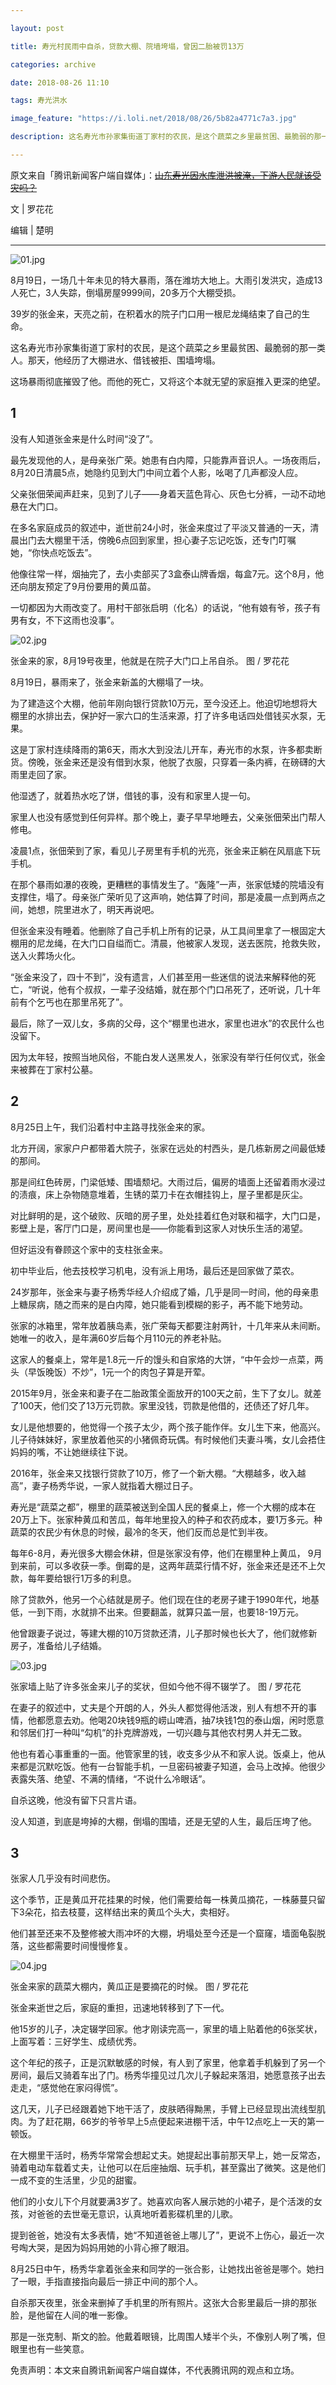 ```yaml
---

layout: post

title: 寿光村民雨中自杀，贷款大棚、院墙垮塌，曾因二胎被罚13万

categories: archive

date: 2018-08-26 11:10

tags: 寿光洪水

image_feature: "https://i.loli.net/2018/08/26/5b82a4771c7a3.jpg"

description: 这名寿光市孙家集街道丁家村的农民，是这个蔬菜之乡里最贫困、最脆弱的那一类人。那天，他经历了大棚进水、借钱被拒、围墙垮塌。而后，他选择了结束自己的生命。

---
```


原文来自「腾讯新闻客户端自媒体」：~~[山东寿光因水库泄洪被淹，下游人民就该受灾吗？](https://new.qq.com/omn/20180826/20180826A0GULT.html)~~

文 \| 罗花花

编辑 \| 楚明

---

![01.jpg](https://i.loli.net/2018/08/26/5b82a47754e04.jpg)

8月19日，一场几十年未见的特大暴雨，落在潍坊大地上。大雨引发洪灾，造成13人死亡，3人失踪，倒塌房屋9999间，20多万个大棚受损。

39岁的张金来，天亮之前，在积着水的院子门口用一根尼龙绳结束了自己的生命。

这名寿光市孙家集街道丁家村的农民，是这个蔬菜之乡里最贫困、最脆弱的那一类人。那天，他经历了大棚进水、借钱被拒、围墙垮塌。

这场暴雨彻底摧毁了他。而他的死亡，又将这个本就无望的家庭推入更深的绝望。

## 1

没有人知道张金来是什么时间“没了”。

最先发现他的人，是母亲张广荣。她患有白内障，只能靠声音识人。一场夜雨后，8月20日清晨5点，她隐约见到大门中间立着个人影，吆喝了几声都没人应。

父亲张佃荣闻声赶来，见到了儿子——身着天蓝色背心、灰色七分裤，一动不动地悬在大门口。

在多名家庭成员的叙述中，逝世前24小时，张金来度过了平淡又普通的一天，清晨出门去大棚里干活，傍晚6点回到家里，担心妻子忘记吃饭，还专门叮嘱她，“你快点吃饭去”。

他像往常一样，烟抽完了，去小卖部买了3盒泰山牌香烟，每盒7元。这个8月，他还向朋友预定了9月份要用的黄瓜苗。

一切都因为大雨改变了。用村干部张启明（化名）的话说，“他有娘有爷，孩子有男有女，不下这雨也没事”。

![02.jpg](https://i.loli.net/2018/08/26/5b82a47862283.jpg)

<figcaption>张金来的家，8月19号夜里，他就是在院子大门口上吊自杀。 图 / 罗花花</figcaption>

8月19日，暴雨来了，张金来新盖的大棚塌了一块。

为了建造这个大棚，他前年刚向银行贷款10万元，至今没还上。他迫切地想将大棚里的水排出去，保护好一家六口的生活来源，打了许多电话四处借钱买水泵，无果。

这是丁家村连续降雨的第6天，雨水大到没法儿开车，寿光市的水泵，许多都卖断货。傍晚，张金来还是没有借到水泵，他脱了衣服，只穿着一条内裤，在磅礴的大雨里走回了家。

他湿透了，就着热水吃了饼，借钱的事，没有和家里人提一句。

家里人也没有感觉到任何异样。那个晚上，妻子早早地睡去，父亲张佃荣出门帮人修电。

凌晨1点，张佃荣到了家，看见儿子房里有手机的光亮，张金来正躺在风扇底下玩手机。

在那个暴雨如瀑的夜晚，更糟糕的事情发生了。“轰隆”一声，张家低矮的院墙没有支撑住，塌了。母亲张广荣听见了这声响，她估算了时间，那是凌晨一点到两点之间，她想，院里进水了，明天再说吧。

但张金来没有睡着。他删除了自己手机上所有的记录，从工具间里拿了一根固定大棚用的尼龙绳，在大门口自缢而亡。清晨，他被家人发现，送去医院，抢救失败，送入火葬场火化。

“张金来没了，四十不到”，没有遗言，人们甚至用一些迷信的说法来解释他的死亡，“听说，他有个叔叔，一辈子没结婚，就在那个门口吊死了，还听说，几十年前有个乞丐也在那里吊死了”。

最后，除了一双儿女，多病的父母，这个“棚里也进水，家里也进水”的农民什么也没留下。

因为太年轻，按照当地风俗，不能白发人送黑发人，张家没有举行任何仪式，张金来被葬在丁家村公墓。

## 2

8月25日上午，我们沿着村中主路寻找张金来的家。

北方开阔，家家户户都带着大院子，张家在远处的村西头，是几栋新房之间最低矮的那间。

那是间红色砖房，门梁低矮、围墙颓圮。大雨过后，偏房的墙面上还留着雨水浸过的渍痕，床上杂物随意堆着，生锈的菜刀卡在衣帽挂钩上，屋子里都是灰尘。

对比鲜明的是，这个破败、灰暗的房子里，处处挂着红色对联和福字，大门口是，影壁上是，客厅门口是，房间里也是——你能看到这家人对快乐生活的渴望。

但好运没有眷顾这个家中的支柱张金来。

初中毕业后，他去技校学习机电，没有派上用场，最后还是回家做了菜农。

24岁那年，张金来与妻子杨秀华经人介绍成了婚，几乎是同一时间，他的母亲患上糖尿病，随之而来的是白内障，她只能看到模糊的影子，再不能下地劳动。

张家的冰箱里，常年放着胰岛素，张广荣每天都要注射两针，十几年来从未间断。她唯一的收入，是年满60岁后每个月110元的养老补贴。

这家人的餐桌上，常年是1.8元一斤的馒头和自家烙的大饼，“中午会炒一点菜，两头（早饭晚饭）不炒”，1元一个的肉包子算是开荤。

2015年9月，张金来和妻子在二胎政策全面放开的100天之前，生下了女儿。就差了100天，他们交了13万元罚款。家里没钱，罚款是他借的，还债还了好几年。

女儿是他想要的，他觉得一个孩子太少，两个孩子能作伴。女儿生下来，他高兴。儿子待妹妹好，家里放着他买的小猪佩奇玩偶。有时候他们夫妻斗嘴，女儿会捂住妈妈的嘴，不让她继续往下说。

2016年，张金来又找银行贷款了10万，修了一个新大棚。“大棚越多，收入越高”，妻子杨秀华说，一家人就指着大棚过日子。

寿光是“蔬菜之都”，棚里的蔬菜被送到全国人民的餐桌上，修一个大棚的成本在20万上下。张家种黄瓜和苦瓜，每年地里投入的种子和农药成本，要1万多元。种蔬菜的农民少有休息的时候，最冷的冬天，他们反而总是忙到半夜。

每年6-8月，寿光很多大棚会休耕，但是张家没有停，他们在棚里种上黄瓜， 9月到来前，可以多收获一季。倒霉的是，这两年蔬菜行情不好，张金来还是还不上欠款，每年要给银行1万多的利息。

除了贷款外，他另一个心结就是房子。他们现在住的老房子建于1990年代，地基低，一到下雨，水就排不出来。但要翻盖，就算只盖一层，也要18-19万元。

他曾跟妻子说过，等建大棚的10万贷款还清，儿子那时候也长大了，他们就修新房子，准备给儿子结婚。

![03.jpg](https://i.loli.net/2018/08/26/5b82a4771c7a3.jpg)

<figcaption>张家墙上贴了许多张金来儿子的奖状，但如今他不得不辍学了。 图 / 罗花花</figcaption>

在妻子的叙述中，丈夫是个开朗的人，外头人都觉得他活泼，别人有想不开的事情，他都愿意去劝。他喝20块钱9瓶的崂山啤酒，抽7块钱1包的泰山烟，闲时愿意和邻居们打一种叫“勾机”的扑克牌游戏，一切兴趣与其他农村男人并无二致。

他也有着心事重重的一面。他管家里的钱，收支多少从不和家人说。饭桌上，他从来都是沉默吃饭。他有一台智能手机，一旦密码被妻子知道，会马上改掉。他很少表露失落、绝望、不满的情绪，“不说什么冷眼话”。

自杀这晚，他没有留下只言片语。

没人知道，到底是垮掉的大棚，倒塌的围墙，还是无望的人生，最后压垮了他。

## 3

张家人几乎没有时间悲伤。

这个季节，正是黄瓜开花挂果的时候，他们需要给每一株黄瓜摘花，一株藤蔓只留下3朵花，掐去枝蔓，这样结出来的黄瓜个头大，卖相好。

他们甚至还来不及整修被大雨冲坏的大棚，坍塌处至今还是一个窟窿，墙面龟裂脱落，这些都需要时间慢慢修复。

![04.jpg](https://i.loli.net/2018/08/26/5b82a477c287a.jpg)

<figcaption>张金来家的蔬菜大棚内，黄瓜正是要摘花的时候。 图 / 罗花花</figcaption>

张金来逝世之后，家庭的重担，迅速地转移到了下一代。

他15岁的儿子，决定辍学回家。他才刚读完高一，家里的墙上贴着他的6张奖状，上面写着：三好学生、成绩优秀。

这个年纪的孩子，正是沉默敏感的时候，有人到了家里，他拿着手机躲到了另一个房间，最后又骑着车出了门。杨秀华撞见过几次儿子躲起来落泪，她愿意孩子出去走走，“感觉他在家闷得慌”。

这几天，儿子已经跟着她下地干活了，皮肤晒得黝黑，手臂上已经显现出流线型肌肉。为了赶花期，66岁的爷爷早上5点便起来进棚干活，中午12点吃上一天的第一顿饭。

在大棚里干活时，杨秀华常常会想起丈夫。她提起出事前那天早上，她一反常态，骑着电动车载着丈夫，让他可以在后座抽烟、玩手机，甚至露出了微笑。这是他们一成不变的生活里，少见的甜蜜。

他们的小女儿下个月就要满3岁了。她喜欢向客人展示她的小裙子，是个活泼的女孩，对爸爸的去世毫无意识，认真地听着影碟机里的儿歌。

提到爸爸，她没有太多表情，她“不知道爸爸上哪儿了”，更说不上伤心，最近一次号啕大哭，是因为妈妈用她的小背心擦了眼泪。

8月25日中午，杨秀华拿着张金来和同学的一张合影，让她找出爸爸是哪个。她扫了一眼，手指直接指向最后一排正中间的那个人。

自杀那天夜里，张金来删掉了手机里的所有照片。这张大合影里最后一排的那张脸，是他留在人间的唯一影像。

那是一张克制、斯文的脸。他戴着眼镜，比周围人矮半个头，不像别人咧了嘴，但眼里也有一些笑意。

免责声明：本文来自腾讯新闻客户端自媒体，不代表腾讯网的观点和立场。
